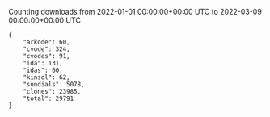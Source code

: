 
Counting downloads from 2022-01-01 00:00:00+00:00 UTC to 2022-03-09 00:00:00+00:00 UTC

```
{
    "arkode": 60,
    "cvode": 324,
    "cvodes": 91,
    "ida": 131,
    "idas": 60,
    "kinsol": 62,
    "sundials": 5078,
    "clones": 23985,
    "total": 29791
}
```
